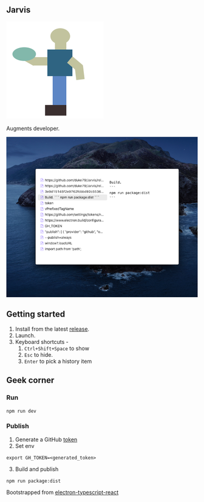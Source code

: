 ## Jarvis

![Icon](./src/assets/images/Chaakar%20Icon.svg)

Augments developer.

![](./.data/img/2020-11-11-22-57-15.png)

## Getting started
1. Install from the latest [release](https://duke79.github.io/Jarvis/).
2. Launch.
3. Keyboard shortcuts -
   1. `Ctrl+Shift+Space` to show
   2. `Esc` to hide.
   3. `Enter` to pick a history item

## Geek corner

### Run
```
npm run dev
```

### Publish
1. Generate a GitHub [token](https://github.com/settings/tokens/new)
2. Set env
```
export GH_TOKEN=<generated_token>
```
3. Build and publish
```
npm run package:dist
```

Bootstrapped from [electron-typescript-react](https://github.com/diego3g/electron-typescript-react)
